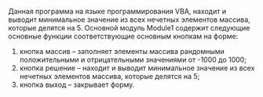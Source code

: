﻿Данная программа на языке программирования VBA, находит и выводит минимальное значение из всех нечетных 
элементов массива, которые делятся на 5.
Основной модуль Module1 содержит следующие основные функции соответствующие основным кнопкам на форме:
1)	кнопка массив – заполняет элементы массива рандомными положительными и 
отрицательными значениями от -1000 до 1000;
2)	кнопка решение – находит и выводит минимальное значение из всех нечетных элементов массива, 
которые делятся на 5;
3)	кнопка выход – закрывает форму.
